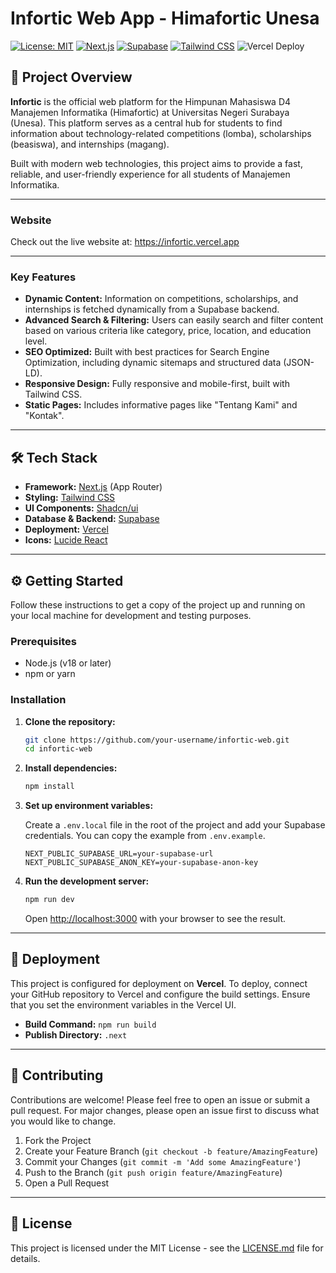 # Infortic Web App - Himafortic Unesa

[![License: MIT](https://img.shields.io/badge/License-MIT-blue.svg)](https://opensource.org/licenses/MIT)
[![Next.js](https://img.shields.io/badge/Next.js-14.x-black?logo=next.js)](https://nextjs.org/)
[![Supabase](https://img.shields.io/badge/Supabase-green?logo=supabase)](https://supabase.io/)
[![Tailwind CSS](https://img.shields.io/badge/Tailwind_CSS-3.x-blue?logo=tailwind-css)](https://tailwindcss.com/)
![Vercel Deploy](https://deploy-badge.vercel.app/vercel/infortic)

## 🚀 Project Overview

**Infortic** is the official web platform for the Himpunan Mahasiswa D4 Manajemen Informatika (Himafortic) at Universitas Negeri Surabaya (Unesa). This platform serves as a central hub for students to find information about technology-related competitions (lomba), scholarships (beasiswa), and internships (magang).

Built with modern web technologies, this project aims to provide a fast, reliable, and user-friendly experience for all students of Manajemen Informatika.

---

### Website

Check out the live website at:
https://infortic.vercel.app

---

### Key Features

- **Dynamic Content:** Information on competitions, scholarships, and internships is fetched dynamically from a Supabase backend.
- **Advanced Search & Filtering:** Users can easily search and filter content based on various criteria like category, price, location, and education level.
- **SEO Optimized:** Built with best practices for Search Engine Optimization, including dynamic sitemaps and structured data (JSON-LD).
- **Responsive Design:** Fully responsive and mobile-first, built with Tailwind CSS.
- **Static Pages:** Includes informative pages like "Tentang Kami" and "Kontak".

---

## 🛠️ Tech Stack

- **Framework:** [Next.js](https://nextjs.org/) (App Router)
- **Styling:** [Tailwind CSS](https://tailwindcss.com/)
- **UI Components:** [Shadcn/ui](https://ui.shadcn.com/)
- **Database & Backend:** [Supabase](https://supabase.io/)
- **Deployment:** [Vercel](https://vercel.com/)
- **Icons:** [Lucide React](https://lucide.dev/)

---

## ⚙️ Getting Started

Follow these instructions to get a copy of the project up and running on your local machine for development and testing purposes.

### Prerequisites

- Node.js (v18 or later)
- npm or yarn

### Installation

1.  **Clone the repository:**

    ```bash
    git clone https://github.com/your-username/infortic-web.git
    cd infortic-web
    ```

2.  **Install dependencies:**

    ```bash
    npm install
    ```

3.  **Set up environment variables:**

    Create a `.env.local` file in the root of the project and add your Supabase credentials. You can copy the example from `.env.example`.

    ```env
    NEXT_PUBLIC_SUPABASE_URL=your-supabase-url
    NEXT_PUBLIC_SUPABASE_ANON_KEY=your-supabase-anon-key
    ```

4.  **Run the development server:**

    ```bash
    npm run dev
    ```

    Open [http://localhost:3000](http://localhost:3000) with your browser to see the result.

---

## 🚀 Deployment

This project is configured for deployment on **Vercel**. To deploy, connect your GitHub repository to Vercel and configure the build settings. Ensure that you set the environment variables in the Vercel UI.

- **Build Command:** `npm run build`
- **Publish Directory:** `.next`

---

## 🤝 Contributing

Contributions are welcome! Please feel free to open an issue or submit a pull request. For major changes, please open an issue first to discuss what you would like to change.

1.  Fork the Project
2.  Create your Feature Branch (`git checkout -b feature/AmazingFeature`)
3.  Commit your Changes (`git commit -m 'Add some AmazingFeature'`)
4.  Push to the Branch (`git push origin feature/AmazingFeature`)
5.  Open a Pull Request

---

## 📄 License

This project is licensed under the MIT License - see the [LICENSE.md](LICENSE.md) file for details.

